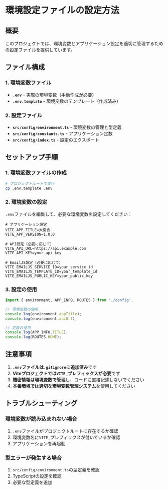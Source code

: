 # 環境設定ファイルの設定方法

## 概要
このプロジェクトでは、環境変数とアプリケーション設定を適切に管理するための設定ファイルを提供しています。

## ファイル構成

### 1. 環境変数ファイル
- **`.env`** - 実際の環境変数（手動作成が必要）
- **`.env.template`** - 環境変数のテンプレート（作成済み）

### 2. 設定ファイル
- **`src/config/environment.ts`** - 環境変数の管理と型定義
- **`src/config/constants.ts`** - アプリケーション定数
- **`src/config/index.ts`** - 設定のエクスポート

## セットアップ手順

### 1. 環境変数ファイルの作成
```bash
# プロジェクトルートで実行
cp .env.template .env
```

### 2. 環境変数の設定
`.env`ファイルを編集して、必要な環境変数を設定してください：

```env
# アプリケーション設定
VITE_APP_TITLE=大南会
VITE_APP_VERSION=1.0.0

# API設定（必要に応じて）
VITE_API_URL=https://api.example.com
VITE_API_KEY=your_api_key

# EmailJS設定（必要に応じて）
VITE_EMAILJS_SERVICE_ID=your_service_id
VITE_EMAILJS_TEMPLATE_ID=your_template_id
VITE_EMAILJS_PUBLIC_KEY=your_public_key
```

### 3. 設定の使用
```typescript
import { environment, APP_INFO, ROUTES } from './config';

// 環境変数の使用
console.log(environment.appTitle);
console.log(environment.apiUrl);

// 定数の使用
console.log(APP_INFO.TITLE);
console.log(ROUTES.HOME);
```

## 注意事項

1. **`.env`ファイルは`.gitignore`に追加済み**です
2. **Viteプロジェクトでは`VITE_`プレフィックスが必要**です
3. **機密情報は環境変数で管理**し、コードに直接記述しないでください
4. **本番環境では適切な環境変数管理システム**を使用してください

## トラブルシューティング

### 環境変数が読み込まれない場合
1. `.env`ファイルがプロジェクトルートに存在するか確認
2. 環境変数名に`VITE_`プレフィックスが付いているか確認
3. アプリケーションを再起動

### 型エラーが発生する場合
1. `src/config/environment.ts`の型定義を確認
2. TypeScriptの設定を確認
3. 必要な型定義を追加
